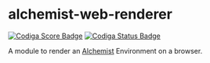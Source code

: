 # alchemist-web-renderer
[![Codiga Score Badge](https://api.codiga.io/project/34693/score/svg)](https://app.codiga.io/project/34693/dashboard)
[![Codiga Status Badge](https://api.codiga.io/project/34693/status/svg)](https://app.codiga.io/project/34693/dashboard)

A module to render an [Alchemist](https://alchemistsimulator.github.io/) Environment on a browser.
